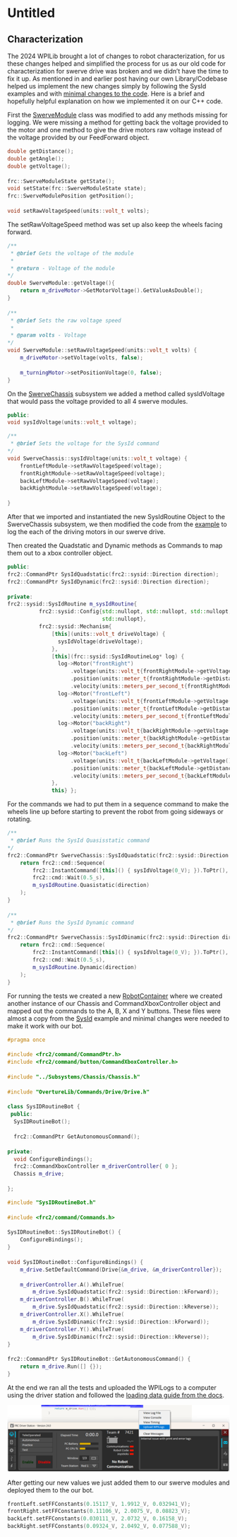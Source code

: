 # Untitled

## Characterization

The 2024 WPILib brought a lot of changes to robot characterization, for us these changes helped and simplified the process for us as our old code for characterization for swerve drive was broken and we didn’t have the time to fix it up. As mentioned in and earlier post having our own Library/Codebase helped us implement the new changes simply by following the SysId examples and with [minimal changes to the code](https://github.com/Overture-7421/InsertRobotName2024/commit/951a07f7e36e97040b0270948763b0d86ffead38#diff-046b080a12360012ff2010780c3ed355b49a7279b77d7137cabc662f0a2b7aaa). Here is a brief and hopefully helpful explanation on how we implemented it on our C++ code.

First the [SwerveModule](https://github.com/Overture-7421/InsertRobotName2024/tree/main/src/OvertureLib/Subsystems/Swerve/SwerveModule) class was modified to add any methods missing for logging. We were missing a method for getting back the voltage provided to the motor and one method to give the drive motors raw voltage instead of the voltage provided by our FeedForward object.

```cpp
double getDistance();
double getAngle();
double getVoltage();

frc::SwerveModuleState getState();
void setState(frc::SwerveModuleState state);
frc::SwerveModulePosition getPosition();

void setRawVoltageSpeed(units::volt_t volts);
```

The setRawVoltageSpeed method was set up also keep the wheels facing forward.

```cpp
/**
 * @brief Gets the voltage of the module
 *
 * @return - Voltage of the module
*/
double SwerveModule::getVoltage(){
	return m_driveMotor->GetMotorVoltage().GetValueAsDouble();
}

/**
 * @brief Sets the raw voltage speed
 *
 * @param volts - Voltage
*/
void SwerveModule::setRawVoltageSpeed(units::volt_t volts) {
	m_driveMotor->setVoltage(volts, false);

	m_turningMotor->setPositionVoltage(0, false);
}
```

On the [SwerveChassis](https://github.com/Overture-7421/InsertRobotName2024/tree/main/src/OvertureLib/Subsystems/Swerve/SwerveChassis) subsystem we added a method called sysIdVoltage that would pass the voltage provided to all 4 swerve modules.

```cpp
public:
void sysIdVoltage(units::volt_t voltage);
```

```cpp
/**
 * @brief Sets the voltage for the SysId command
*/
void SwerveChassis::sysIdVoltage(units::volt_t voltage) {
	frontLeftModule->setRawVoltageSpeed(voltage);
	frontRightModule->setRawVoltageSpeed(voltage);
	backLeftModule->setRawVoltageSpeed(voltage);
	backRightModule->setRawVoltageSpeed(voltage);

}
```

After that we imported and instantiated the new SysIdRoutine Object to the SwerveChassis subsystem, we then modified the code from the [example](https://github.com/wpilibsuite/allwpilib/blob/main/wpilibcExamples/src/main/cpp/examples/SysId/include/subsystems/Drive.h) to log the each of the driving motors in our swerve drive.

Then created the Quadstatic and Dynamic methods as Commands to map them out to a xbox controller object.

```cpp
public:
frc2::CommandPtr SysIdQuadstatic(frc2::sysid::Direction direction);
frc2::CommandPtr SysIdDynamic(frc2::sysid::Direction direction);

private:
frc2::sysid::SysIdRoutine m_sysIdRoutine{
		  frc2::sysid::Config{std::nullopt, std::nullopt, std::nullopt,
							  std::nullopt},
		  frc2::sysid::Mechanism{
			  [this](units::volt_t driveVoltage) {
				sysIdVoltage(driveVoltage);
			  },
			  [this](frc::sysid::SysIdRoutineLog* log) {
				log->Motor("frontRight")
					.voltage(units::volt_t{frontRightModule->getVoltage()})
					.position(units::meter_t{frontRightModule->getDistance()})
					.velocity(units::meters_per_second_t{frontRightModule->getSpeed()});
				log->Motor("frontLeft")
					.voltage(units::volt_t{frontLeftModule->getVoltage()})
					.position(units::meter_t{frontLeftModule->getDistance()})
					.velocity(units::meters_per_second_t{frontLeftModule->getSpeed()});
				log->Motor("backRight")
					.voltage(units::volt_t{backRightModule->getVoltage()})
					.position(units::meter_t{backRightModule->getDistance()})
					.velocity(units::meters_per_second_t{backRightModule->getSpeed()});
				log->Motor("backLeft")
					.voltage(units::volt_t{backLeftModule->getVoltage()})
					.position(units::meter_t{backLeftModule->getDistance()})
					.velocity(units::meters_per_second_t{backLeftModule->getSpeed()});
			  },
			  this} };
```

For the commands we had to put them in a sequence command to make the wheels line up before starting to prevent the robot from going sideways or rotating.

```cpp
/**
 * @brief Runs the SysId Quasisstatic command
*/
frc2::CommandPtr SwerveChassis::SysIdQuadstatic(frc2::sysid::Direction direction) {
	return frc2::cmd::Sequence(
		frc2::InstantCommand([this]() { sysIdVoltage(0_V); }).ToPtr(),
		frc2::cmd::Wait(0.5_s),
		m_sysIdRoutine.Quasistatic(direction)
	);
}

/**
 * @brief Runs the SysId Dynamic command
*/
frc2::CommandPtr SwerveChassis::SysIdDinamic(frc2::sysid::Direction direction) {
	return frc2::cmd::Sequence(
		frc2::InstantCommand([this]() { sysIdVoltage(0_V); }).ToPtr(),
		frc2::cmd::Wait(0.5_s),
		m_sysIdRoutine.Dynamic(direction)
	);
}
```

For running the tests we created a new [RobotContainer](https://github.com/Overture-7421/InsertRobotName2024/tree/main/src/main/Characterization) where we created another instance of our Chassis and CommandXboxController object and mapped out the commands to the A, B, X and Y buttons. These files were almost a copy from the [SysId](https://github.com/wpilibsuite/allwpilib/tree/main/wpilibcExamples/src/main/cpp/examples/SysId) example and minimal changes were needed to make it work with our bot.

```cpp
#pragma once

#include <frc2/command/CommandPtr.h>
#include <frc2/command/button/CommandXboxController.h>

#include "../Subsystems/Chassis/Chassis.h"

#include "OvertureLib/Commands/Drive/Drive.h"

class SysIDRoutineBot {
 public:
  SysIDRoutineBot();

  frc2::CommandPtr GetAutonomousCommand();

private:
  void ConfigureBindings();
  frc2::CommandXboxController m_driverController{ 0 };
  Chassis m_drive;

};
```

```cpp
#include "SysIDRoutineBot.h"

#include <frc2/command/Commands.h>

SysIDRoutineBot::SysIDRoutineBot() {
    ConfigureBindings();
}

void SysIDRoutineBot::ConfigureBindings() {
    m_drive.SetDefaultCommand(Drive{&m_drive, &m_driverController});

    m_driverController.A().WhileTrue(
        m_drive.SysIdQuadstatic(frc2::sysid::Direction::kForward));
    m_driverController.B().WhileTrue(
        m_drive.SysIdQuadstatic(frc2::sysid::Direction::kReverse));
    m_driverController.X().WhileTrue(
        m_drive.SysIdDinamic(frc2::sysid::Direction::kForward));
    m_driverController.Y().WhileTrue(
        m_drive.SysIdDinamic(frc2::sysid::Direction::kReverse));
}

frc2::CommandPtr SysIDRoutineBot::GetAutonomousCommand() {
    return m_drive.Run([] {});
}
```

At the end we ran all the tests and uploaded the WPILogs to a computer using the driver station and followed the [loading data guide from the docs](https://docs.wpilib.org/en/stable/docs/software/advanced-controls/system-identification/loading-data.html).

![Driver Station](January-21-2/Untitled.png)

After getting our new values we just added them to our swerve modules and deployed them to the our bot.

```cpp
frontLeft.setFFConstants(0.15117_V, 1.9912_V, 0.032941_V);
frontRight.setFFConstants(0.11106_V, 2.0075_V, 0.08823_V);
backLeft.setFFConstants(0.030111_V, 2.0732_V, 0.16158_V);
backRight.setFFConstants(0.09324_V, 2.0492_V, 0.077588_V);
```
